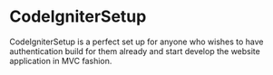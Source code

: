 CodeIgniterSetup
================

CodeIgniterSetup is a perfect set up for anyone who wishes to have authentication build for them already and start develop the website application in MVC fashion.
